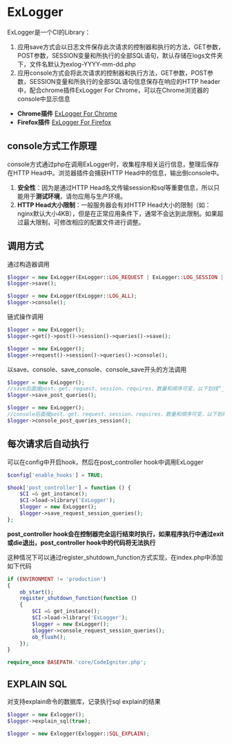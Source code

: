 # ExLogger
ExLogger是一个CI的Library：

1.  应用save方式会以日志文件保存此次请求的控制器和执行的方法，GET参数，POST参数，SESSION变量和所执行的全部SQL语句，默认存储在logs文件夹下，文件名默认为exlog-YYYY-mm-dd.php
2.  应用console方式会将此次请求的控制器和执行方法，GET参数，POST参数，SESSION变量和所执行的全部SQL语句信息保存在响应的HTTP header中，配合chrome插件ExLogger For Chrome，可以在Chrome浏览器的console中显示信息
  *  **Chrome插件** [ExLogger For Chrome](https://github.com/lambda47/ExLoggerForChrome)  
  *  **Firefox插件** [ExLogger For Firefox](https://github.com/lambda47/ExLoggerForFirefox)

## console方式工作原理
console方式通过php在调用ExLogger时，收集程序相关运行信息，整理后保存在HTTP Head中。浏览器插件会捕获HTTP Head中的信息，输出倒console中。
1.  **安全性**：因为是通过HTTP Head名文传输session和sql等重要信息，所以只能用于**测试环境**，请勿应用与生产环境。
2.  **HTTP Head大小限制**：一般服务器会有对HTTP Head大小的限制（如：nginx默认大小4KB），但是在正常应用条件下，通常不会达到此限制。如果超过最大限制，可修改相应的配置文件进行调整。

## 调用方式
通过构造器调用
```php
$logger = new ExLogger(ExLogger::LOG_REQUEST | ExLogger::LOG_SESSION | ExLogger::LOG_QUERY);
$logger->save();
```
```php
$logger = new ExLogger(ExLogger::LOG_ALL);
$logger->console();
```
链式操作调用
```php
$logger = new ExLogger();
$logger->get()->post()->session()->queries()->save();
```
```php
$logger = new ExLogger();
$logger->request()->session()->queries()->console();
```
以save、console、save_console、console_save开头的方法调用
```php
$logger = new ExLogger();
//save后面接post、get、request、session、requires，数量和顺序可变，以下划线“_”分割
$logger->save_post_queries();
```
```php
$logger = new ExLogger();
//console后面接post、get、request、session、requires，数量和顺序可变，以下划线“_”分割
$logger->console_post_queries_session();
```
## 每次请求后自动执行
可以在config中开启hook，然后在post_controller hook中调用ExLogger

```php
$config['enable_hooks'] = TRUE;
```
```php
$hook['post_controller'] = function () {
    $CI =& get_instance();
    $CI->load->library('ExLogger');
    $logger = new ExLogger();
    $logger->save_request_session_queries();
};
```
**post\_controller hook会在控制器完全运行结束时执行，如果程序执行中通过exit或die退出，post_controller hook中的代码将无法执行**

这种情况下可以通过register\_shutdown\_function方式实现，在index.php中添加如下代码

```php
if (ENVIRONMENT != 'production')
{
	ob_start();
	register_shutdown_function(function ()
	{
		$CI =& get_instance();
		$CI->load->library('ExLogger');
		$logger = new ExLogger();
		$logger->console_request_session_queries();
		ob_flush();
	});
}

require_once BASEPATH.'core/CodeIgniter.php';
```
## EXPLAIN SQL
对支持explain命令的数据库，记录执行sql explain的结果
```php
$logger = new Exlogger();
$logger->explain_sql(true);
```
```php
$logger = new Exlogger(Exlogger::SQL_EXPLAIN);
```